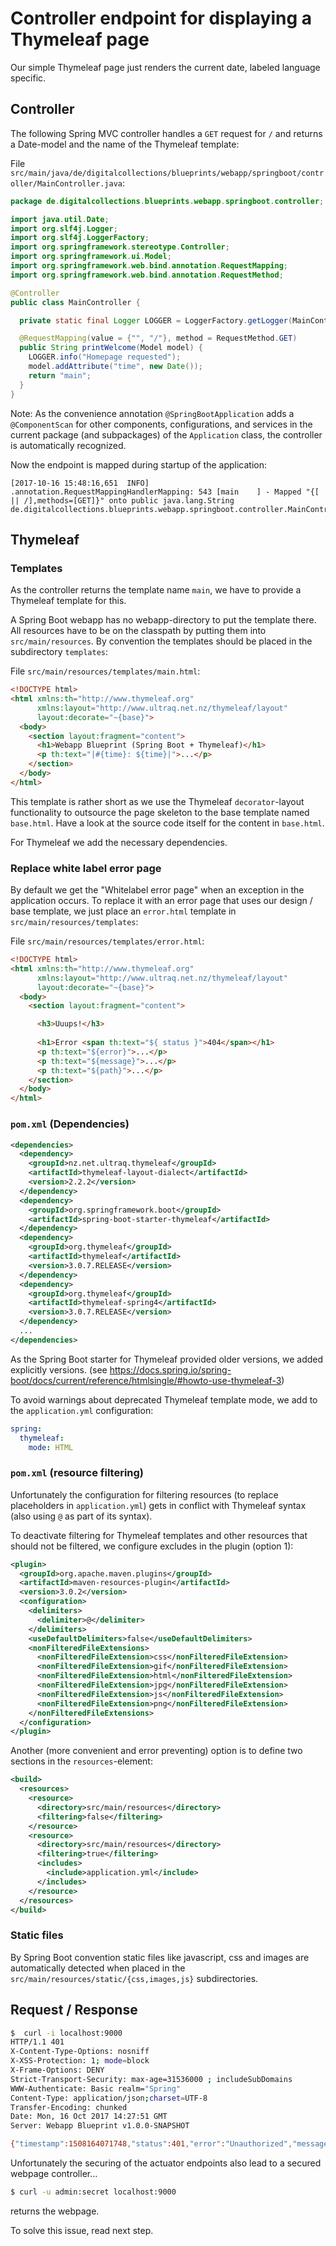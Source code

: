 # Controller endpoint for displaying a Thymeleaf page

Our simple Thymeleaf page just renders the current date, labeled language specific.

## Controller

The following Spring MVC controller handles a `GET` request for `/` and returns a Date-model and the name of the Thymeleaf template:

File `src/main/java/de/digitalcollections/blueprints/webapp/springboot/controller/MainController.java`:

```java
package de.digitalcollections.blueprints.webapp.springboot.controller;

import java.util.Date;
import org.slf4j.Logger;
import org.slf4j.LoggerFactory;
import org.springframework.stereotype.Controller;
import org.springframework.ui.Model;
import org.springframework.web.bind.annotation.RequestMapping;
import org.springframework.web.bind.annotation.RequestMethod;

@Controller
public class MainController {

  private static final Logger LOGGER = LoggerFactory.getLogger(MainController.class);

  @RequestMapping(value = {"", "/"}, method = RequestMethod.GET)
  public String printWelcome(Model model) {
    LOGGER.info("Homepage requested");
    model.addAttribute("time", new Date());
    return "main";
  }
}
```

Note: As the convenience annotation `@SpringBootApplication` adds a `@ComponentScan` for other components, configurations, and services in the current package (and subpackages) of the `Application` class, the controller is automatically recognized.

Now the endpoint is mapped during startup of the application:

```
[2017-10-16 15:48:16,651  INFO] .annotation.RequestMappingHandlerMapping: 543 [main    ] - Mapped "{[ || /],methods=[GET]}" onto public java.lang.String de.digitalcollections.blueprints.webapp.springboot.controller.MainController.printWelcome(org.springframework.ui.Model)
```

## Thymeleaf

### Templates

As the controller returns the template name `main`, we have to provide a Thymeleaf template for this.

A Spring Boot webapp has no webapp-directory to put the template there.
All resources have to be on the classpath by putting them into `src/main/resources`.
By convention the templates should be placed in the subdirectory `templates`:

File `src/main/resources/templates/main.html`:

```html
<!DOCTYPE html>
<html xmlns:th="http://www.thymeleaf.org"
      xmlns:layout="http://www.ultraq.net.nz/thymeleaf/layout"
      layout:decorate="~{base}">
  <body>
    <section layout:fragment="content">
      <h1>Webapp Blueprint (Spring Boot + Thymeleaf)</h1>
      <p th:text="|#{time}: ${time}|">...</p>
    </section>
  </body>
</html>
```

This template is rather short as we use the Thymeleaf `decorator`-layout functionality to outsource the page skeleton to the base template named `base.html`. Have a look at the source code itself for the content in `base.html`.

For Thymeleaf we add the necessary dependencies.

### Replace white label error page

By default we get the "Whitelabel error page" when an exception in the application occurs.
To replace it with an error page that uses our design / base template, we just place an `error.html` template in `src/main/resources/templates`:

File `src/main/resources/templates/error.html`:

```html
<!DOCTYPE html>
<html xmlns:th="http://www.thymeleaf.org"
      xmlns:layout="http://www.ultraq.net.nz/thymeleaf/layout"
      layout:decorate="~{base}">
  <body>
    <section layout:fragment="content">

      <h3>Uuups!</h3>
      
      <h1>Error <span th:text="${ status }">404</span></h1>
      <p th:text="${error}">...</p>
      <p th:text="${message}">...</p>
      <p th:text="${path}">...</p>
    </section>
  </body>
</html>
```

### `pom.xml` (Dependencies)

```xml
<dependencies>
  <dependency>
    <groupId>nz.net.ultraq.thymeleaf</groupId>
    <artifactId>thymeleaf-layout-dialect</artifactId>
    <version>2.2.2</version>
  </dependency>
  <dependency>
    <groupId>org.springframework.boot</groupId>
    <artifactId>spring-boot-starter-thymeleaf</artifactId>
  </dependency>
  <dependency>
    <groupId>org.thymeleaf</groupId>
    <artifactId>thymeleaf</artifactId>
    <version>3.0.7.RELEASE</version>
  </dependency>
  <dependency>
    <groupId>org.thymeleaf</groupId>
    <artifactId>thymeleaf-spring4</artifactId>
    <version>3.0.7.RELEASE</version>
  </dependency>
  ...
</dependencies>
```

As the Spring Boot starter for Thymeleaf provided older versions, we added explicitly versions.
(see <https://docs.spring.io/spring-boot/docs/current/reference/htmlsingle/#howto-use-thymeleaf-3>)

To avoid warnings about deprecated Thymeleaf template mode, we add to the `application.yml` configuration:

```yml
spring:
  thymeleaf:
    mode: HTML
```

### `pom.xml` (resource filtering)

Unfortunately the configuration for filtering resources (to replace placeholders in `application.yml`) gets in conflict with Thymeleaf syntax (also using `@` as part of its syntax).

To deactivate filtering for Thymeleaf templates and other resources that should not be filtered,
we configure excludes in the plugin (option 1):

```xml
<plugin>
  <groupId>org.apache.maven.plugins</groupId>
  <artifactId>maven-resources-plugin</artifactId>
  <version>3.0.2</version>
  <configuration>
    <delimiters>
      <delimiter>@</delimiter>
    </delimiters>
    <useDefaultDelimiters>false</useDefaultDelimiters>
    <nonFilteredFileExtensions>
      <nonFilteredFileExtension>css</nonFilteredFileExtension>
      <nonFilteredFileExtension>gif</nonFilteredFileExtension>
      <nonFilteredFileExtension>html</nonFilteredFileExtension>
      <nonFilteredFileExtension>jpg</nonFilteredFileExtension>
      <nonFilteredFileExtension>js</nonFilteredFileExtension>
      <nonFilteredFileExtension>png</nonFilteredFileExtension>
    </nonFilteredFileExtensions>
  </configuration>
</plugin>
```

Another (more convenient and error preventing) option is to define two sections in the `resources`-element:

```xml
<build>
  <resources>
    <resource>
      <directory>src/main/resources</directory>
      <filtering>false</filtering>
    </resource>
    <resource>
      <directory>src/main/resources</directory>
      <filtering>true</filtering>
      <includes>
        <include>application.yml</include>
      </includes>
    </resource>
  </resources>
</build>
```

### Static files

By Spring Boot convention static files like javascript, css and images are automatically detected when placed in the `src/main/resources/static/{css,images,js}` subdirectories.

## Request / Response

```sh
$  curl -i localhost:9000
HTTP/1.1 401 
X-Content-Type-Options: nosniff
X-XSS-Protection: 1; mode=block
X-Frame-Options: DENY
Strict-Transport-Security: max-age=31536000 ; includeSubDomains
WWW-Authenticate: Basic realm="Spring"
Content-Type: application/json;charset=UTF-8
Transfer-Encoding: chunked
Date: Mon, 16 Oct 2017 14:27:51 GMT
Server: Webapp Blueprint v1.0.0-SNAPSHOT

{"timestamp":1508164071748,"status":401,"error":"Unauthorized","message":"Full authentication is required to access this resource","path":"/"}
```

Unfortunately the securing of the actuator endpoints also lead to a secured webpage controller...

```sh
$ curl -u admin:secret localhost:9000
```

returns the webpage.

To solve this issue, read next step.
